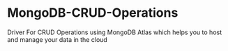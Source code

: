 # MongoDB-CRUD-Operations
Driver For CRUD Operations using MongoDB Atlas which helps you to host and manage your data in the cloud
